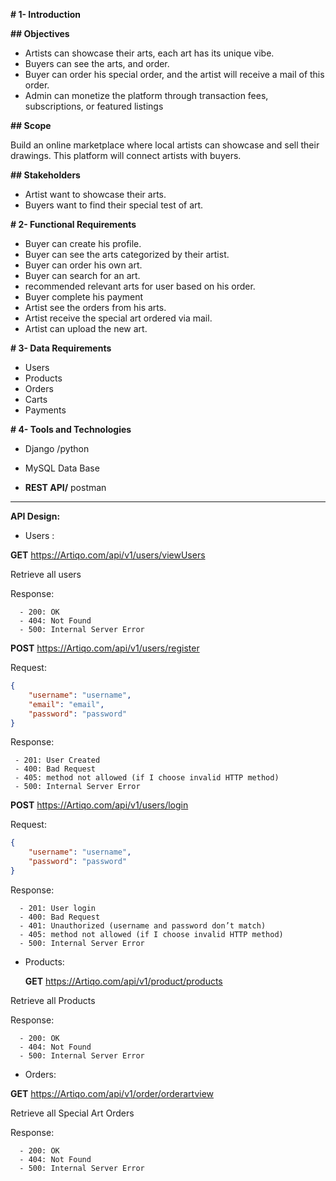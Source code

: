 
**# 1- Introduction**

**## Objectives**

- Artists can showcase their arts, each art has its unique vibe.
- Buyers can see the arts, and order.
- Buyer can order his special order, and the artist will receive a mail of this order.
- Admin can monetize the platform through transaction fees, subscriptions, or featured listings

**## Scope**

Build an online marketplace where local artists can showcase and sell their drawings. This platform will connect artists with buyers.

**## Stakeholders**

- Artist want to showcase their arts.
- Buyers want to find their special test of art.

**# 2- Functional Requirements**

- Buyer can create his profile.
- Buyer can see the arts categorized by their artist.
- Buyer can order his own art.
- Buyer can search for an art.
- recommended relevant arts for user based on his order.
- Buyer complete his payment
- Artist see the orders from his arts.
- Artist receive the special art ordered via mail.
- Artist can upload the new art.

**# 3- Data Requirements**

- Users
- Products
- Orders
- Carts
- Payments

**# 4- Tools and Technologies**

- Django /python

- MySQL Data Base
- **REST API/** postman

---

**API Design:**

- Users :
  
****GET****                                    https://Artiqo.com/api/v1/users/viewUsers

Retrieve all users

 Response:

      - 200: OK
      - 404: Not Found
      - 500: Internal Server Error

****POST****                                    https://Artiqo.com/api/v1/users/register

Request:

```json
{
    "username": "username",
    "email": "email",
    "password": "password"
}
```

 Response:

     - 201: User Created
     - 400: Bad Request
     - 405: method not allowed (if I choose invalid HTTP method)
     - 500: Internal Server Error

****POST****                                    https://Artiqo.com/api/v1/users/login

Request:

```json
{
    "username": "username",
    "password": "password"
}
```

 Response:

      - 201: User login
      - 400: Bad Request
      - 401: Unauthorized (username and password don’t match)
      - 405: method not allowed (if I choose invalid HTTP method)
      - 500: Internal Server Error
            
- Products:
  
  ****GET****                                    https://Artiqo.com/api/v1/product/products

Retrieve all Products

 Response:
      
      - 200: OK
      - 404: Not Found
      - 500: Internal Server Error

- Orders:
  
****GET****                                    https://Artiqo.com/api/v1/order/orderartview

Retrieve all Special Art Orders 

 Response:

      - 200: OK
      - 404: Not Found
      - 500: Internal Server Error
                 
